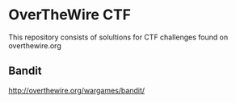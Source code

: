 # OverTheWire CTF

This repository consists of solultions for CTF challenges found on overthewire.org

## Bandit

http://overthewire.org/wargames/bandit/


